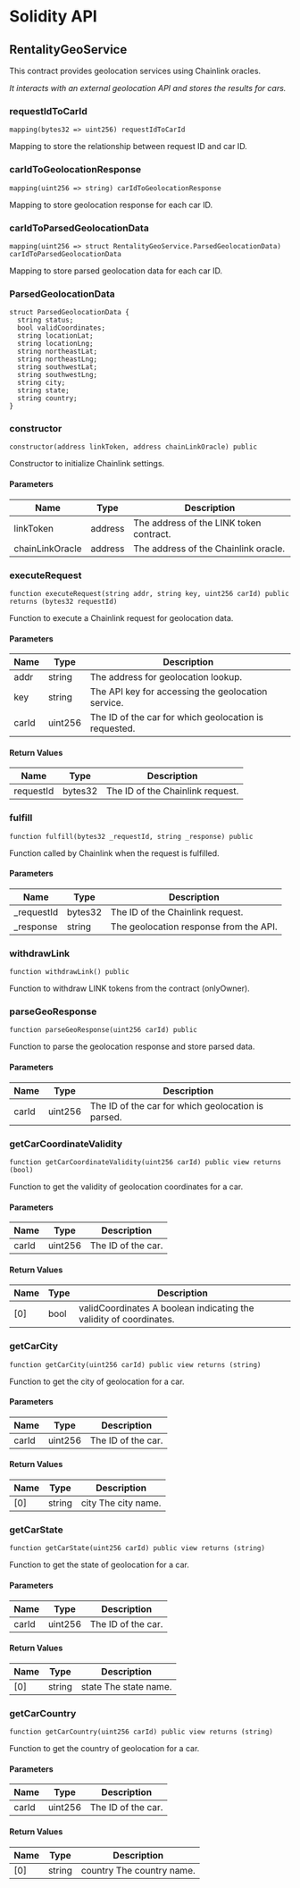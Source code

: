 # Solidity API

## RentalityGeoService

This contract provides geolocation services using Chainlink oracles.

_It interacts with an external geolocation API and stores the results for cars._

### requestIdToCarId

```solidity
mapping(bytes32 => uint256) requestIdToCarId
```

Mapping to store the relationship between request ID and car ID.

### carIdToGeolocationResponse

```solidity
mapping(uint256 => string) carIdToGeolocationResponse
```

Mapping to store geolocation response for each car ID.

### carIdToParsedGeolocationData

```solidity
mapping(uint256 => struct RentalityGeoService.ParsedGeolocationData) carIdToParsedGeolocationData
```

Mapping to store parsed geolocation data for each car ID.

### ParsedGeolocationData

```solidity
struct ParsedGeolocationData {
  string status;
  bool validCoordinates;
  string locationLat;
  string locationLng;
  string northeastLat;
  string northeastLng;
  string southwestLat;
  string southwestLng;
  string city;
  string state;
  string country;
}
```

### constructor

```solidity
constructor(address linkToken, address chainLinkOracle) public
```

Constructor to initialize Chainlink settings.

#### Parameters

| Name | Type | Description |
| ---- | ---- | ----------- |
| linkToken | address | The address of the LINK token contract. |
| chainLinkOracle | address | The address of the Chainlink oracle. |

### executeRequest

```solidity
function executeRequest(string addr, string key, uint256 carId) public returns (bytes32 requestId)
```

Function to execute a Chainlink request for geolocation data.

#### Parameters

| Name | Type | Description |
| ---- | ---- | ----------- |
| addr | string | The address for geolocation lookup. |
| key | string | The API key for accessing the geolocation service. |
| carId | uint256 | The ID of the car for which geolocation is requested. |

#### Return Values

| Name | Type | Description |
| ---- | ---- | ----------- |
| requestId | bytes32 | The ID of the Chainlink request. |

### fulfill

```solidity
function fulfill(bytes32 _requestId, string _response) public
```

Function called by Chainlink when the request is fulfilled.

#### Parameters

| Name | Type | Description |
| ---- | ---- | ----------- |
| _requestId | bytes32 | The ID of the Chainlink request. |
| _response | string | The geolocation response from the API. |

### withdrawLink

```solidity
function withdrawLink() public
```

Function to withdraw LINK tokens from the contract (onlyOwner).

### parseGeoResponse

```solidity
function parseGeoResponse(uint256 carId) public
```

Function to parse the geolocation response and store parsed data.

#### Parameters

| Name | Type | Description |
| ---- | ---- | ----------- |
| carId | uint256 | The ID of the car for which geolocation is parsed. |

### getCarCoordinateValidity

```solidity
function getCarCoordinateValidity(uint256 carId) public view returns (bool)
```

Function to get the validity of geolocation coordinates for a car.

#### Parameters

| Name | Type | Description |
| ---- | ---- | ----------- |
| carId | uint256 | The ID of the car. |

#### Return Values

| Name | Type | Description |
| ---- | ---- | ----------- |
| [0] | bool | validCoordinates A boolean indicating the validity of coordinates. |

### getCarCity

```solidity
function getCarCity(uint256 carId) public view returns (string)
```

Function to get the city of geolocation for a car.

#### Parameters

| Name | Type | Description |
| ---- | ---- | ----------- |
| carId | uint256 | The ID of the car. |

#### Return Values

| Name | Type | Description |
| ---- | ---- | ----------- |
| [0] | string | city The city name. |

### getCarState

```solidity
function getCarState(uint256 carId) public view returns (string)
```

Function to get the state of geolocation for a car.

#### Parameters

| Name | Type | Description |
| ---- | ---- | ----------- |
| carId | uint256 | The ID of the car. |

#### Return Values

| Name | Type | Description |
| ---- | ---- | ----------- |
| [0] | string | state The state name. |

### getCarCountry

```solidity
function getCarCountry(uint256 carId) public view returns (string)
```

Function to get the country of geolocation for a car.

#### Parameters

| Name | Type | Description |
| ---- | ---- | ----------- |
| carId | uint256 | The ID of the car. |

#### Return Values

| Name | Type | Description |
| ---- | ---- | ----------- |
| [0] | string | country The country name. |

